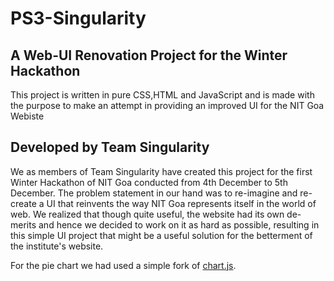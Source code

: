 # PS3-Singularity  

## A Web-UI Renovation Project for the Winter Hackathon

This project is written in pure CSS,HTML and JavaScript and is made with the purpose to make an attempt in providing an improved UI for the NIT Goa Webiste

## Developed by Team Singularity

We as members of Team Singularity have created this project for the first Winter Hackathon of NIT Goa conducted from 4th December to 5th December. The problem statement in our hand was to re-imagine and re-create a UI that reinvents the way NIT Goa represents itself in the world of web. We realized that though quite useful, the website had its own de-merits and hence we decided to work on it as hard as possible, resulting in this simple UI project that might be a useful solution for the betterment of the institute's website.


For the pie chart we had used a simple fork of [chart.js](https://www.chartjs.org).
